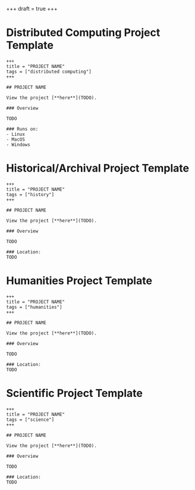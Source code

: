 +++
draft = true
+++

# Distributed Computing Project Template

```
+++
title = "PROJECT NAME"
tags = ["distributed computing"]
+++

## PROJECT NAME

View the project [**here**](TODO).

### Overview

TODO

### Runs on:
- Linux
- MacOS
- Windows
```

# Historical/Archival Project Template

```
+++
title = "PROJECT NAME"
tags = ["history"]
+++

## PROJECT NAME

View the project [**here**](TODO).

### Overview

TODO

### Location:
TODO
```

# Humanities Project Template
```
+++
title = "PROJECT NAME"
tags = ["humanities"]
+++

## PROJECT NAME

View the project [**here**](TODO).

### Overview

TODO

### Location:
TODO
```

# Scientific Project Template

```
+++
title = "PROJECT NAME"
tags = ["science"]
+++

## PROJECT NAME

View the project [**here**](TODO).

### Overview

TODO

### Location:
TODO
```
